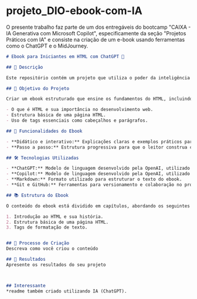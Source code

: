# projeto_DIO-ebook-com-IA
O presente trabalho faz parte de um dos entregáveis do bootcamp "CAIXA - IA Generativa com Microsoft Copilot", especificamente da seção "Projetos Práticos com IA" e consiste na criação de um e-book usando ferramentas como o ChatGPT e o MidJourney.


```markdown
# Ebook para Iniciantes em HTML com ChatGPT 📘

## 📒 Descrição

Este repositório contém um projeto que utiliza o poder da inteligência artificial do ChatGPT para gerar um ebook completo para iniciantes em HTML. O objetivo é oferecer um guia prático, acessível e didático para quem deseja dar os primeiros passos no desenvolvimento web.

## 🎯 Objetivo do Projeto

Criar um ebook estruturado que ensine os fundamentos do HTML, incluindo:

- O que é HTML e sua importância no desenvolvimento web.
- Estrutura básica de uma página HTML.
- Uso de tags essenciais como cabeçalhos e parágrafos.

## 🚀 Funcionalidades do Ebook

- **Didático e interativo:** Explicações claras e exemplos práticos para ajudar na aprendizagem.
- **Passo a passo:** Estrutura progressiva para que o leitor construa conhecimentos gradualmente.

## 🛠️ Tecnologias Utilizadas

- **ChatGPT:** Modelo de linguagem desenvolvido pela OpenAI, utilizado para gerar os conteúdos do ebook.
- **Copilot:** Modelo de linguagem desenvolvido pela OpenAI, utilizado para gerar a imagem da capa.
- **Markdown:** Formato utilizado para estruturar o texto do ebook.
- **Git e GitHub:** Ferramentas para versionamento e colaboração no projeto.

## 📚 Estrutura do Ebook

O conteúdo do ebook está dividido em capítulos, abordando os seguintes temas:

1. Introdução ao HTML e sua história.
2. Estrutura básica de uma página HTML.
3. Tags de formatação de texto.


## 🧐 Processo de Criação
Descreva como você criou o conteúdo

## 🚀 Resultados
Apresente os resultados do seu projeto



## Interessante
*readme também criado utilizando IA (ChatGPT).

